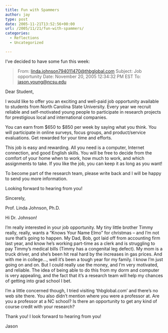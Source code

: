 ```yaml
---
title: Fun with Spammers
author: jay
type: post
date: 2005-11-21T13:52:56+00:00
url: /2005/11/21/fun-with-spammers/
categories:
  - Reflections
  - Uncategorized

---
```

I’ve decided to have some fun this week:

> From: linda.johnson794011470@thbglobal.com Subject: Job opportunity Date: November 20, 2005 12:34:32 PM EST To: jason.young@ncsu.edu

Dear Student,

I would like to offer you an exciting and well-paid job opportunity available to students from North Carolina State University. Every year we recruit reliable and self-motivated young people to participate in research projects for prestigious local and international companies.

You can earn from $650 to $850 per week by saying what you think. You will participate in online surveys, focus groups, and product/service evaluations. Get rewarded for your time and efforts.

This job is easy and rewarding. All you need is a computer, Internet connection, and good English skills. You will be free to decide from the comfort of your home when to work, how much to work, and which assignments to take. If you like the job, you can keep it as long as you want!

To become part of the research team, please write back and I will be happy to send you more information.

Looking forward to hearing from you!

Sincerely,

Prof. Linda Johnson, Ph.D.

Hi Dr. Johnson!

I’m really interested in your job opportunity. My tiny little brother Timmy really, really, wants a “Knows Your Name Elmo” for christmas &#8211; and I’m not sure that’s going to happen. My Dad, Bob, got laid off from accounting firm last year, and know he’s working part-time as a clerk and is struggling to pay Timmy’s medical bills (Timmy has a congenital leg defect). My mom is a truck driver, and she’s been hit real hard by the increases in gas prices. And with me in college…, well it’s been a tough year for my family. I know I’m just going on and on. But I could really use the money, and I’m very motivated, and reliable. The idea of being able to do this from my dorm and computer is very appealing, and the fact that it’s a research team will help my chances of getting into grad school I bet.

I’m a little concerned though, I tried visiting ‘thbglobal.com’ and there’s no web site there. You also didn’t mention where you were a professor at. Are you a professor at a NC school? Is there an opportunity to get any kind of course credit with your research?

Thank you! I look forward to hearing from you!

Jason